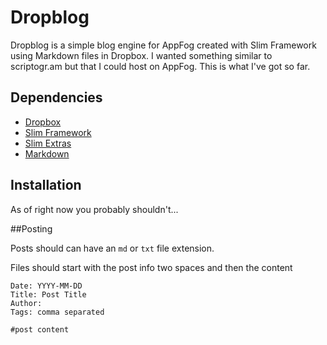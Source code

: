 # Dropblog


Dropblog is a simple blog engine for AppFog created with Slim Framework using Markdown files in Dropbox. I wanted something similar to scriptogr.am but that I could host on AppFog. This is what I've got so far.

## Dependencies

* [Dropbox](https://github.com/BenTheDesigner/Dropbox)
* [Slim Framework](http://github.com/codeguy/Slim)
* [Slim Extras](http://github.com/codeguy/Slim-Extras)
* [Markdown](http://github.com/dflydev/dflydev-markdown)


## Installation

As of right now you probably shouldn't...

##Posting

Posts should can have an `md` or `txt` file extension. 

Files should start with the post info two spaces and then the content

    Date: YYYY-MM-DD
    Title: Post Title
    Author: 
    Tags: comma separated
    
    #post content

